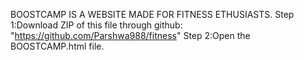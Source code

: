 BOOSTCAMP IS A WEBSITE MADE FOR FITNESS ETHUSIASTS.
Step 1:Download ZIP of this file through github: "https://github.com/Parshwa988/fitness"
Step 2:Open the  BOOSTCAMP.html file.
